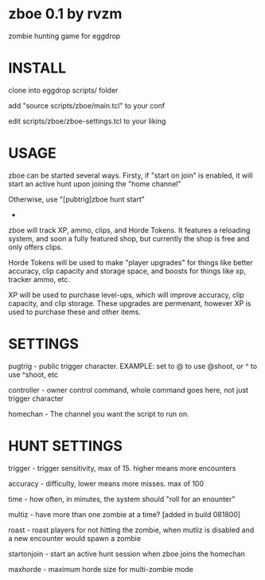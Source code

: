 #  zboe 0.1 by rvzm
 zombie  hunting game for eggdrop

# INSTALL
 clone into eggdrop scripts/ folder
 
 add "source scripts/zboe/main.tcl" to your conf

 edit scripts/zboe/zboe-settings.tcl to your liking
 
# USAGE
 zboe can be started several ways. Firsty, if "start on join" is enabled, it will start an active hunt upon joining the "home channel"
 
 Otherwise, use "[pubtrig]zboe hunt start"
 
 -
 
 zboe will track XP, ammo, clips, and Horde Tokens. It features a reloading system, and soon a fully featured shop, but currently the shop is free and only offers clips.
 
 Horde Tokens will be used to make "player upgrades" for things like better accuracy, clip capacity and storage space, and boosts for things like xp, tracker ammo, etc.
 
 XP will be used to purchase level-ups, which will improve accuracy, clip capacity, and clip storage. These upgrades are permenant, however XP is used to purchase these and other items.
 

# SETTINGS 
 pugtrig - public trigger character. EXAMPLE: set to @ to use @shoot, or ^ to use ^shoot, etc

 controller - owner control command, whole command goes here, not just trigger character

 homechan - The channel you want the script to run on.

# HUNT SETTINGS
 trigger - trigger sensitivity, max of 15. higher means more encounters

 accuracy - difficulty, lower means more misses. max of 100

 time - how often, in minutes, the system should "roll for an enounter"

 multiz - have more than one zombie at a time? [added in build 081800]

 roast - roast players for not hitting the zombie, when mutliz is disabled and a new encounter would spawn a zombie

 startonjoin - start an active hunt session when zboe joins the homechan 
 
 maxhorde - maximum horde size for multi-zombie mode
